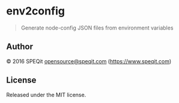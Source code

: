 # env2config

> Generate node-config JSON files from environment variables

## Author

© 2016 SPEQit <opensource@speqit.com> (https://www.speqit.com)

## License

Released under the MIT license.
